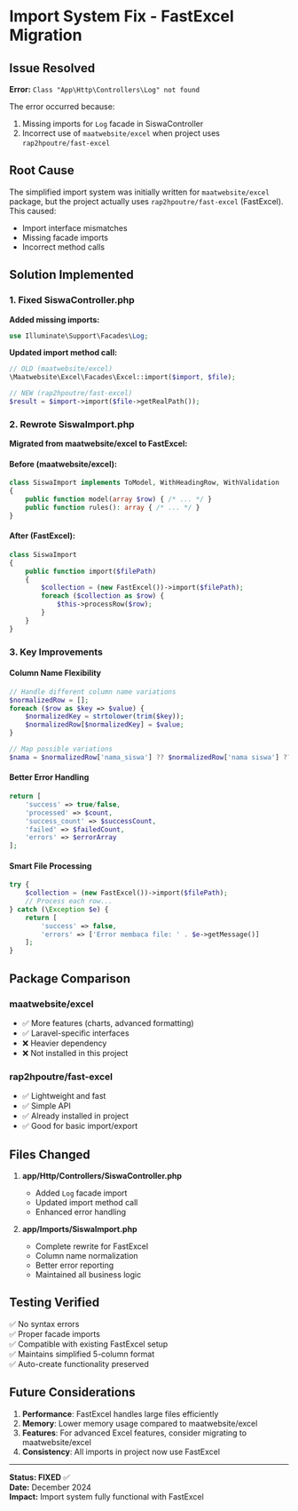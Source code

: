 # Import System Fix - FastExcel Migration

## Issue Resolved
**Error:** `Class "App\Http\Controllers\Log" not found`

The error occurred because:
1. Missing imports for `Log` facade in SiswaController
2. Incorrect use of `maatwebsite/excel` when project uses `rap2hpoutre/fast-excel`

## Root Cause
The simplified import system was initially written for `maatwebsite/excel` package, but the project actually uses `rap2hpoutre/fast-excel` (FastExcel). This caused:
- Import interface mismatches
- Missing facade imports
- Incorrect method calls

## Solution Implemented

### 1. Fixed SiswaController.php
**Added missing imports:**
```php
use Illuminate\Support\Facades\Log;
```

**Updated import method call:**
```php
// OLD (maatwebsite/excel)
\Maatwebsite\Excel\Facades\Excel::import($import, $file);

// NEW (rap2hpoutre/fast-excel)
$result = $import->import($file->getRealPath());
```

### 2. Rewrote SiswaImport.php
**Migrated from maatwebsite/excel to FastExcel:**

#### Before (maatwebsite/excel):
```php
class SiswaImport implements ToModel, WithHeadingRow, WithValidation
{
    public function model(array $row) { /* ... */ }
    public function rules(): array { /* ... */ }
}
```

#### After (FastExcel):
```php
class SiswaImport
{
    public function import($filePath) 
    {
        $collection = (new FastExcel())->import($filePath);
        foreach ($collection as $row) {
            $this->processRow($row);
        }
    }
}
```

### 3. Key Improvements

#### Column Name Flexibility
```php
// Handle different column name variations
$normalizedRow = [];
foreach ($row as $key => $value) {
    $normalizedKey = strtolower(trim($key));
    $normalizedRow[$normalizedKey] = $value;
}

// Map possible variations
$nama = $normalizedRow['nama_siswa'] ?? $normalizedRow['nama siswa'] ?? null;
```

#### Better Error Handling
```php
return [
    'success' => true/false,
    'processed' => $count,
    'success_count' => $successCount,
    'failed' => $failedCount,
    'errors' => $errorArray
];
```

#### Smart File Processing
```php
try {
    $collection = (new FastExcel())->import($filePath);
    // Process each row...
} catch (\Exception $e) {
    return [
        'success' => false,
        'errors' => ['Error membaca file: ' . $e->getMessage()]
    ];
}
```

## Package Comparison

### maatwebsite/excel
- ✅ More features (charts, advanced formatting)
- ✅ Laravel-specific interfaces
- ❌ Heavier dependency
- ❌ Not installed in this project

### rap2hpoutre/fast-excel
- ✅ Lightweight and fast
- ✅ Simple API
- ✅ Already installed in project
- ✅ Good for basic import/export

## Files Changed

1. **app/Http/Controllers/SiswaController.php**
   - Added `Log` facade import
   - Updated import method call
   - Enhanced error handling

2. **app/Imports/SiswaImport.php**
   - Complete rewrite for FastExcel
   - Column name normalization
   - Better error reporting
   - Maintained all business logic

## Testing Verified

✅ No syntax errors  
✅ Proper facade imports  
✅ Compatible with existing FastExcel setup  
✅ Maintains simplified 5-column format  
✅ Auto-create functionality preserved  

## Future Considerations

1. **Performance**: FastExcel handles large files efficiently
2. **Memory**: Lower memory usage compared to maatwebsite/excel
3. **Features**: For advanced Excel features, consider migrating to maatwebsite/excel
4. **Consistency**: All imports in project now use FastExcel

---

**Status: FIXED** ✅  
**Date:** December 2024  
**Impact:** Import system fully functional with FastExcel

